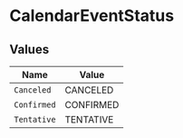 # CalendarEventStatus


## Values

| Name        | Value       |
| ----------- | ----------- |
| `Canceled`  | CANCELED    |
| `Confirmed` | CONFIRMED   |
| `Tentative` | TENTATIVE   |